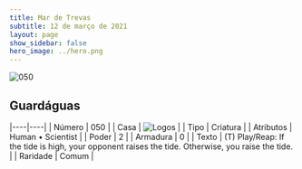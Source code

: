 ```yaml
---
title: Mar de Trevas
subtitle: 12 de março de 2021
layout: page
show_sidebar: false
hero_image: ../hero.png
---
```


![050](https://cdn.keyforgegame.com/media/card_front/pt/496_050_G7FP67RC9WRC_pt.png)

## Guardáguas

|----|----|
| Número | 050 |
| Casa | ![Logos](https://archonarcana.com/images/thumb/c/ce/Logos.png/22px-Logos.png "Logos") |
| Tipo | Criatura |
| Atributos | Human • Scientist |
| Poder | 2 |
| Armadura | 0 |
| Texto | (T) Play/Reap: If the tide is high, your opponent raises the tide. Otherwise, you raise the tide. |
| Raridade | Comum |
